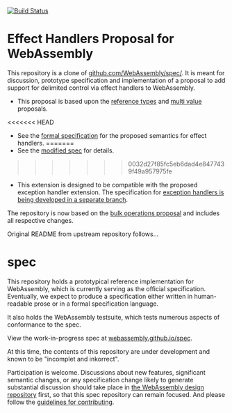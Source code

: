 [![Build Status](https://travis-ci.org/WebAssembly/reference-types.svg?branch=master)](https://travis-ci.org/WebAssembly/reference-types)

# Effect Handlers Proposal for WebAssembly

This repository is a clone of [github.com/WebAssembly/spec/](https://github.com/WebAssembly/spec/).
It is meant for discussion, prototype specification and implementation of a proposal to add support for delimited control via effect handlers to WebAssembly.

* This proposal is based upon the [reference types](https://github.com/webassembly/reference-types) and [multi value](https://github.com/webassembly/multi-value) proposals.

<<<<<<< HEAD
* See the [formal specification](https://github.com/effect-handlers/wasm-effect) for the proposed semantics for effect handlers.
=======
* See the [modified spec](https://webassembly.github.io/multi-value/) for details.
>>>>>>> 0032d27f85fc5eb6dad4e8477439f49a957975fe

* This extension is designed to be compatible with the proposed exception handler extension. The specification for [exception handlers is being developed in a separate branch](https://github.com/effect-handlers/wasm-effect-handlers/tree/exception-handlers).

The repository is now based on the [bulk operations proposal](proposals/bulk-memory-operations/Overview.md) and includes all respective changes.

Original README from upstream repository follows...

# spec

This repository holds a prototypical reference implementation for WebAssembly,
which is currently serving as the official specification. Eventually, we expect
to produce a specification either written in human-readable prose or in a formal
specification language.

It also holds the WebAssembly testsuite, which tests numerous aspects of
conformance to the spec.

View the work-in-progress spec at [webassembly.github.io/spec](https://webassembly.github.io/spec/).

At this time, the contents of this repository are under development and known
to be "incomplet and inkorrect".

Participation is welcome. Discussions about new features, significant semantic
changes, or any specification change likely to generate substantial discussion
should take place in
[the WebAssembly design repository](https://github.com/WebAssembly/design)
first, so that this spec repository can remain focused. And please follow the
[guidelines for contributing](Contributing.md).
